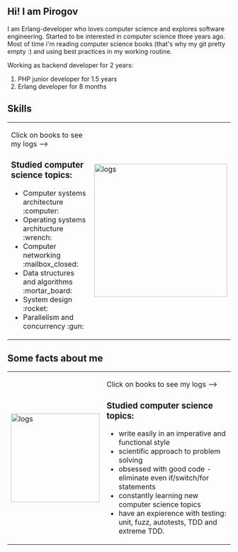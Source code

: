 

## Hi! I am Pirogov

<p>
I am Erlang-developer who loves computer science and explores software engineering. 
Started to be interested in computer science three years ago. 
Most of time i'm reading computer science books (that's why my git pretty empty :)
and using best practices in my working routine.
</p>
<p>
  Working as backend developer for 2 years:
  <ol>
    <li>PHP junior developer for 1.5 years</li>
    <li>Erlang developer for 8 months</li>
  </ol>
</p>


## Skills 
<table border="0" cellspacing="0" cellpadding="0">
  <tr>
    <td style="border: 0";>
      <p>Click on books to see my logs --> </p>
      <h3>Studied computer science topics:</h3>
      <ul>
        <li>Computer systems architecture :computer:</li>
        <li>Operating systems architucture :wrench:</li>
        <li>Computer networking :mailbox_closed:</li>
        <li>Data structures and algorithms :mortar_board:</li>
        <li>System design :rocket:</li>
        <li>Parallelism and concurrency :gun:</li>
      </ul>
    </td>
     <td style="border: 0";>
     <a href="https://alexandrpirogov.github.io/logs/" target="_blank" rel="noopener noreferrer"><img src="https://static.vecteezy.com/system/resources/previews/001/761/774/original/stack-of-books-on-white-background-free-vector.jpg" alt="logs" width="300"/></a>
    </td>
  </tr>
</table>

## Some facts about me

<table border="0" cellspacing="0" cellpadding="0">
  <tr>
     <td style="border: 0";>
       <img src="https://png.pngtree.com/png-vector/20190514/ourmid/pngtree-fact-file-format-icon-design-png-image_1041572.jpg" alt="logs" width="200"/>
    </td>
    <td style="border: 0";>
      <p>Click on books to see my logs --> </p>
      <h3>Studied computer science topics:</h3>
      <ul>
  <li> write easily in an imperative and functional style</li>
  <li> scientific approach to problem solving</li>
  <li> obsessed with good code - eliminate even if/switch/for statements</li>
  <li> constantly learning new computer science topics</li>
  <li> have an expierence with testing: unit, fuzz, autotests, TDD and extreme TDD.</li>
</ul>
    </td>
    
  </tr>
</table>


